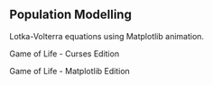 ## Population Modelling

Lotka-Volterra equations using Matplotlib animation.

Game of Life - Curses Edition

Game of Life - Matplotlib Edition
